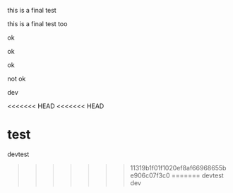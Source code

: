 this is a final test



this is a final test too

ok

ok

ok

not ok

dev

<<<<<<< HEAD
<<<<<<< HEAD

test
=======
devtest
>>>>>>> 11319b1f01f1020ef8af66968655be906c07f3c0
=======
devtest
>>>>>>> dev
